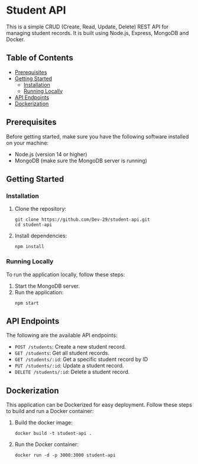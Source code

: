 # Student API

This is a simple CRUD (Create, Read, Update, Delete) REST API for managing student records. It is built using Node.js, Express, MongoDB and Docker.

## Table of Contents

- [Prerequisites](#prerequisites)
- [Getting Started](#getting-started)
  - [Installation](#installation)
  - [Running Locally](#running-locally)
- [API Endpoints](#api-endpoints)
- [Dockerization](#dockerization)

## Prerequisites

Before getting started, make sure you have the following software installed on your machine:

- Node.js (version 14 or higher)
- MongoDB (make sure the MongoDB server is running)

## Getting Started

### Installation

1. Clone the repository:

   ```shell
   git clone https://github.com/Dev-29/student-api.git
   cd student-api
2. Install dependencies:
    ```
    npm install
    ```
### Running Locally
To run the application locally, follow these steps:
1. Start the MongoDB server.
2. Run the application:
    ```
    npm start
    ```
## API Endpoints
The following are the available API endpoints:
- `POST /students`: Create a new student record.
- `GET /students`: Get all student records.
- `GET /students/:id`: Get a specific student record by ID
- `PUT /students/:id`: Update a student record.
- `DELETE /students/:id`: Delete a student record.

## Dockerization
This application can be Dockerized for easy deployment. Follow these steps to build and run a Docker container:
1. Build the docker image:
    ```
    docker build -t student-api .
    ```
2. Run the Docker container:
    ```
    docker run -d -p 3000:3000 student-api
    ```



